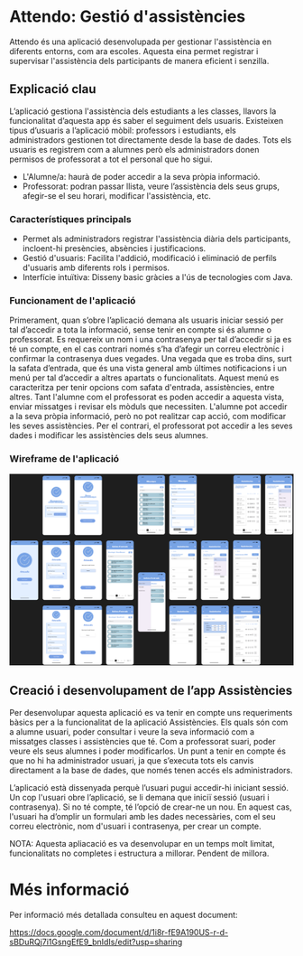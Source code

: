 # Attendo: Gestió d'assistències
Attendo és una aplicació desenvolupada per gestionar l'assistència en diferents entorns, com ara escoles. 
Aquesta eina permet registrar i supervisar l'assistència dels participants de manera eficient i senzilla.

## Explicació clau
L’aplicació gestiona l'assistència dels estudiants a les classes, llavors la funcionalitat d’aquesta app és saber el seguiment dels usuaris. 
Existeixen tipus d’usuaris a l’aplicació mòbil: professors i estudiants, els administradors gestionen tot directamente desde la base de dades. 
Tots els usuaris es registrem com a alumnes però els administradors donen permisos de professorat a tot el personal que ho sigui.
- L'Alumne/a: haurà de poder accedir a la seva pròpia informació.
- Professorat: podran passar llista, veure l’assistència dels seus grups, afegir-se el seu horari, modificar l'assistència, etc.

### Característiques principals
- Permet als administradors registrar l'assistència diària dels participants, incloent-hi presències, absències i justificacions.
- Gestió d'usuaris: Facilita l'addició, modificació i eliminació de perfils d'usuaris amb diferents rols i permisos.
- Interfície intuïtiva: Disseny basic gràcies a l'ús de tecnologies com Java.

### Funcionament de l'aplicació
Primerament, quan s’obre l’aplicació demana als usuaris iniciar sessió per tal d’accedir a tota la informació, sense tenir en compte si és alumne o professorat. 
Es requereix un nom i una contrasenya per tal d’accedir si ja es té un compte, en el cas contrari només s’ha d’afegir un correu electrònic i confirmar la contrasenya dues vegades. 
Una vegada que es troba dins, surt la safata d’entrada, que és una vista general amb últimes notificacions i un menú per tal d’accedir a altres apartats o funcionalitats. 
Aquest menú es caracteritza per tenir opcions com safata d'entrada, assistències, entre altres.  Tant l'alumne com el professorat es poden accedir a aquesta vista, enviar missatges i revisar els mòduls que necessiten. 
L'alumne pot accedir a la seva pròpia informació, però no pot realitzar cap acció, com modificar les seves assistències. 
Per el contrari, el professorat pot accedir a les seves dades i modificar les assistències dels seus alumnes.

### Wireframe de l'aplicació

![alt text](images_readme/image.png)


## Creació i desenvolupament de l’app Assistències

Per desenvolupar aquesta aplicació es va tenir en compte uns requeriments bàsics per a la funcionalitat de la aplicació Assistències. Els quals són com a alumne usuari, poder consultar i veure la seva informació com a missatges classes i assistències que té. Com a professorat suari, poder veure els seus alumnes i poder modificarlos. Un punt a tenir en compte és que no hi ha administrador usuari, ja que s’executa tots els canvis directament a la base de dades, que només tenen accés els administradors.

L’aplicació està dissenyada perquè l’usuari pugui accedir-hi iniciant sessió. Un cop l'usuari obre l’aplicació, se li demana que iniciï sessió (usuari i contrasenya). Si no té compte, té l’opció de crear-ne un nou. En aquest cas, l'usuari ha d’omplir un formulari amb les dades necessàries, com el seu correu electrònic, nom d'usuari i contrasenya, per crear un compte.

NOTA: Aquesta apliacació es va desenvolupar en un temps molt limitat, funcionalitats no completes i estructura a millorar. Pendent de millora.

# Més informació
Per informació més detallada consulteu en aquest document:

https://docs.google.com/document/d/1i8r-fE9A190US-r-d-sBDuRQj7i1GsngEfE9_bnIdIs/edit?usp=sharing